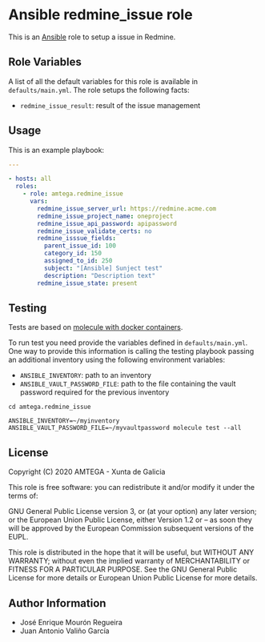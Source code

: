 # Ansible redmine_issue role

This is an [Ansible](http://www.ansible.com) role to setup a issue in Redmine.

## Role Variables

A list of all the default variables for this role is available in `defaults/main.yml`. The role setups the following facts:

- `redmine_issue_result`: result of the issue management

## Usage

This is an example playbook:

```yaml
---

- hosts: all
  roles:
    - role: amtega.redmine_issue
      vars:
        redmine_issue_server_url: https://redmine.acme.com
        redmine_issue_project_name: oneproject
        redmine_issue_api_password: apipassword
        redmine_issue_validate_certs: no       
        redmine_isssue_fields:
          parent_issue_id: 100
          category_id: 150
          assigned_to_id: 250
          subject: "[Ansible] Sunject test"
          description: "Description text"
        redmine_issue_state: present

```

## Testing

Tests are based on [molecule with docker containers](https://molecule.readthedocs.io/en/latest/installation.html).

To run test you need provide the variables defined in `defaults/main.yml`. One way to provide this information is calling the testing playbook passing an additional inventory using the following environment variables:

- `ANSIBLE_INVENTORY`: path to an inventory
- `ANSIBLE_VAULT_PASSWORD_FILE`: path to the file containing the vault password required for the previous inventory

```shell
cd amtega.redmine_issue

ANSIBLE_INVENTORY=~/myinventory ANSIBLE_VAULT_PASSWORD_FILE=~/myvaultpassword molecule test --all
```

## License

Copyright (C) 2020 AMTEGA - Xunta de Galicia

This role is free software: you can redistribute it and/or modify it under the terms of:

GNU General Public License version 3, or (at your option) any later version; or the European Union Public License, either Version 1.2 or – as soon they will be approved by the European Commission ­subsequent versions of the EUPL.

This role is distributed in the hope that it will be useful, but WITHOUT ANY WARRANTY; without even the implied warranty of MERCHANTABILITY or FITNESS FOR A PARTICULAR PURPOSE.  See the GNU General Public License for more details or European Union Public License for more details.

## Author Information

- José Enrique Mourón Regueira
- Juan Antonio Valiño García
